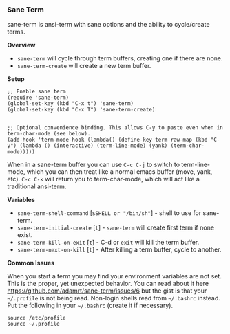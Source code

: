 ### Sane Term

sane-term is ansi-term with sane options and the ability to cycle/create terms.

__Overview__

* `sane-term` will cycle through term buffers, creating one if there are none.
* `sane-term-create` will create a new term buffer.

__Setup__

```emacs
;; Enable sane term
(require 'sane-term)
(global-set-key (kbd "C-x t") 'sane-term)
(global-set-key (kbd "C-x T") 'sane-term-create)


;; Optional convenience binding. This allows C-y to paste even when in term-char-mode (see below). 
(add-hook 'term-mode-hook (lambda() (define-key term-raw-map (kbd "C-y") (lambda () (interactive) (term-line-mode) (yank) (term-char-mode)))))
```

When in a sane-term buffer you can use `C-c C-j` to switch to term-line-mode, which you can then treat like a normal emacs buffer (move, yank, etc). `C-c C-k` will return you to term-char-mode, which will act like a traditional ansi-term.

__Variables__

* `sane-term-shell-command` [`$SHELL or "/bin/sh"`] - shell to use for sane-term.
* `sane-term-initial-create` [`t`] - `sane-term` will create first term if none exist.
* `sane-term-kill-on-exit` [`t`] - C-d or `exit` will kill the term buffer.
* `sane-term-next-on-kill` [`t`] - After killing a term buffer, cycle to another.

__Common Issues__

When you start a term you may find your environment variables are not set. This is the proper, yet unexpected behavior. You can read about it here https://github.com/adamrt/sane-term/issues/6 but the gist is that your `~/.profile` is not being read. Non-login shells read from `~/.bashrc` instead. Put the following in your `~/.bashrc` (create it if necessary).

```
source /etc/profile
source ~/.profile
```
